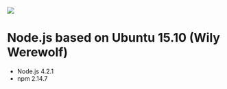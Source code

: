 [![](https://badge.imagelayers.io/beevelop/nodejs:latest.svg)](https://imagelayers.io/?images=beevelop/nodejs:latest 'Get your own badge on imagelayers.io')

# Node.js based on Ubuntu 15.10 (Wily Werewolf)
- Node.js 4.2.1
- npm 2.14.7
